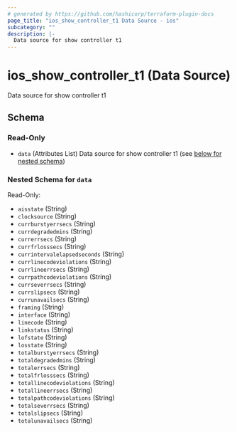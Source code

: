 ```yaml
---
# generated by https://github.com/hashicorp/terraform-plugin-docs
page_title: "ios_show_controller_t1 Data Source - ios"
subcategory: ""
description: |-
  Data source for show controller t1
---
```


# ios_show_controller_t1 (Data Source)

Data source for show controller t1



<!-- schema generated by tfplugindocs -->
## Schema

### Read-Only

- `data` (Attributes List) Data source for show controller t1 (see [below for nested schema](#nestedatt--data))

<a id="nestedatt--data"></a>
### Nested Schema for `data`

Read-Only:

- `aisstate` (String)
- `clocksource` (String)
- `currburstyerrsecs` (String)
- `currdegradedmins` (String)
- `currerrsecs` (String)
- `currfrlosssecs` (String)
- `currintervalelapsedseconds` (String)
- `currlinecodeviolations` (String)
- `currlineerrsecs` (String)
- `currpathcodeviolations` (String)
- `currseverrsecs` (String)
- `currslipsecs` (String)
- `currunavailsecs` (String)
- `framing` (String)
- `interface` (String)
- `linecode` (String)
- `linkstatus` (String)
- `lofstate` (String)
- `losstate` (String)
- `totalburstyerrsecs` (String)
- `totaldegradedmins` (String)
- `totalerrsecs` (String)
- `totalfrlosssecs` (String)
- `totallinecodeviolations` (String)
- `totallineerrsecs` (String)
- `totalpathcodeviolations` (String)
- `totalseverrsecs` (String)
- `totalslipsecs` (String)
- `totalunavailsecs` (String)
